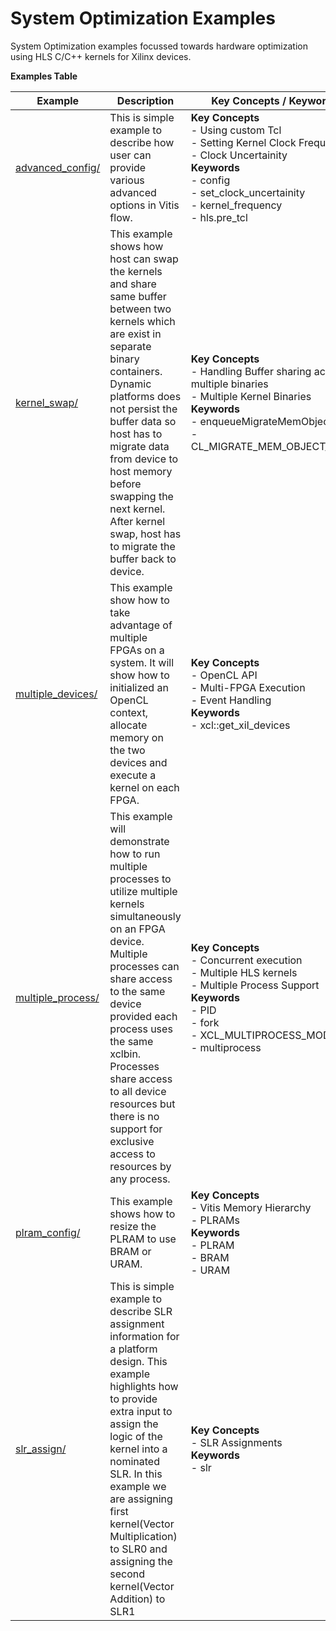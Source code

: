 System Optimization Examples
==================================
System Optimization examples focussed towards hardware optimization using HLS C/C++ kernels for Xilinx devices.

 __Examples Table__ 

Example        | Description           | Key Concepts / Keywords 
---------------|-----------------------|-------------------------
[advanced_config/][]|This is simple example to describe how user can provide various advanced options in Vitis flow.|__Key__ __Concepts__<br> - Using custom Tcl<br> - Setting Kernel Clock Frequency<br> - Clock Uncertainity<br>__Keywords__<br> - config<br> - set_clock_uncertainity<br> - kernel_frequency<br> - hls.pre_tcl
[kernel_swap/][]|This example shows how host can swap the kernels and share same buffer between two kernels which are exist in separate binary containers. Dynamic platforms does not persist the buffer data so host has to migrate data from device to host memory before swapping the next kernel. After kernel swap, host has to migrate the buffer back to device.|__Key__ __Concepts__<br> - Handling Buffer sharing across multiple binaries<br> - Multiple Kernel Binaries<br>__Keywords__<br> - enqueueMigrateMemObjects<br> - CL_MIGRATE_MEM_OBJECT_HOST
[multiple_devices/][]|This example show how to take advantage of multiple FPGAs on a system. It will show how to initialized an OpenCL context, allocate memory on the two devices and execute a kernel on each FPGA.|__Key__ __Concepts__<br> - OpenCL API<br> - Multi-FPGA Execution<br> - Event Handling<br>__Keywords__<br> - xcl::get_xil_devices
[multiple_process/][]|This example will demonstrate how to run multiple processes to utilize multiple kernels simultaneously on an FPGA device. Multiple processes can share access to the same device provided each process uses the same xclbin. Processes share access to all device resources but there is no support for exclusive access to resources by any process.|__Key__ __Concepts__<br> - Concurrent execution<br> - Multiple HLS kernels<br> - Multiple Process Support<br>__Keywords__<br> - PID<br> - fork<br> - XCL_MULTIPROCESS_MODE<br> - multiprocess
[plram_config/][]|This example shows how to resize the PLRAM to use BRAM or URAM.|__Key__ __Concepts__<br> - Vitis Memory Hierarchy<br> - PLRAMs<br>__Keywords__<br> - PLRAM<br> - BRAM<br> - URAM
[slr_assign/][]|This is simple example to describe SLR assignment information for a platform design. This example highlights how to provide extra input to assign the logic of the kernel into a nominated SLR. In this example we are assigning first kernel(Vector Multiplication) to SLR0 and assigning the second kernel(Vector Addition) to SLR1|__Key__ __Concepts__<br> - SLR Assignments<br>__Keywords__<br> - slr

[.]:.
[advanced_config/]:advanced_config/
[kernel_swap/]:kernel_swap/
[multiple_devices/]:multiple_devices/
[multiple_process/]:multiple_process/
[plram_config/]:plram_config/
[slr_assign/]:slr_assign/
